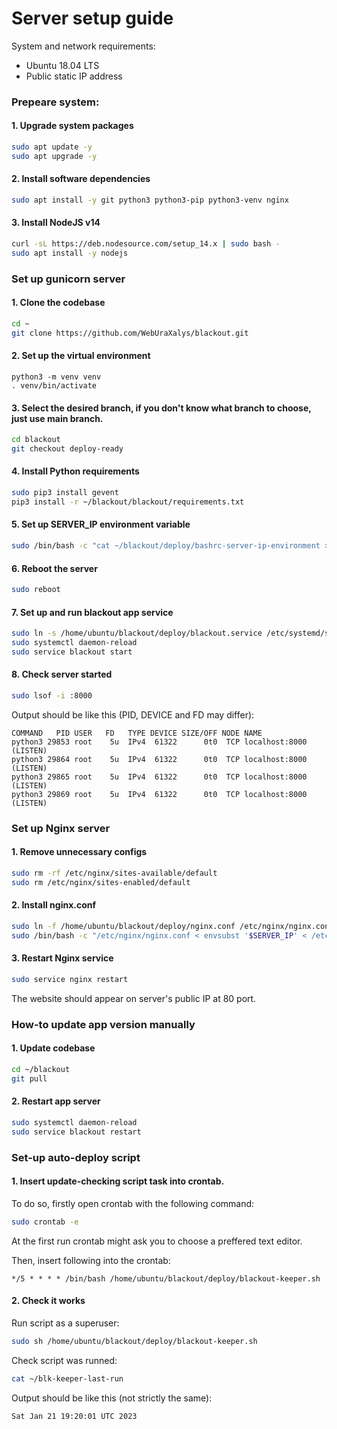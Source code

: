 # Server setup guide

System and network requirements:
- Ubuntu 18.04 LTS
- Public static IP address

### Prepeare system:
#### 1. Upgrade system packages
```sh
sudo apt update -y
sudo apt upgrade -y
```
#### 2. Install software dependencies
```sh
sudo apt install -y git python3 python3-pip python3-venv nginx
```
#### 3. Install NodeJS v14
```sh
curl -sL https://deb.nodesource.com/setup_14.x | sudo bash -
sudo apt install -y nodejs
```

### Set up gunicorn server
#### 1. Clone the codebase
```sh
cd ~
git clone https://github.com/WebUraXalys/blackout.git
```
#### 2. Set up the virtual environment
```
python3 -m venv venv
. venv/bin/activate
```
#### 3. Select the desired branch, if you don't know what branch to choose, just use main branch.
```sh
cd blackout
git checkout deploy-ready
```
#### 4. Install Python requirements
```sh
sudo pip3 install gevent
pip3 install -r ~/blackout/blackout/requirements.txt
```
#### 5. Set up SERVER_IP environment variable
```sh
sudo /bin/bash -c "cat ~/blackout/deploy/bashrc-server-ip-environment >> ~/.bashrc"
```
#### 6. Reboot the server
```sh
sudo reboot
```
#### 7. Set up and run blackout app service
```sh 
sudo ln -s /home/ubuntu/blackout/deploy/blackout.service /etc/systemd/system/blackout.service
sudo systemctl daemon-reload
sudo service blackout start
```
#### 8. Check server started
```sh
sudo lsof -i :8000
```
Output should be like this (PID, DEVICE and FD may differ):
```
COMMAND   PID USER   FD   TYPE DEVICE SIZE/OFF NODE NAME
python3 29853 root    5u  IPv4  61322      0t0  TCP localhost:8000 (LISTEN)
python3 29864 root    5u  IPv4  61322      0t0  TCP localhost:8000 (LISTEN)
python3 29865 root    5u  IPv4  61322      0t0  TCP localhost:8000 (LISTEN)
python3 29869 root    5u  IPv4  61322      0t0  TCP localhost:8000 (LISTEN)
```

### Set up Nginx server
#### 1. Remove unnecessary configs
```sh
sudo rm -rf /etc/nginx/sites-available/default
sudo rm /etc/nginx/sites-enabled/default 
```
#### 2. Install nginx.conf
```sh
sudo ln -f /home/ubuntu/blackout/deploy/nginx.conf /etc/nginx/nginx.conf
sudo /bin/bash -c "/etc/nginx/nginx.conf < envsubst '$SERVER_IP' < /etc/nginx/nginx.conf"
```
#### 3. Restart Nginx service
```sh
sudo service nginx restart
```
The website should appear on server's public IP at 80 port.


### How-to update app version manually
#### 1. Update codebase
```sh
cd ~/blackout
git pull
```
#### 2. Restart app server
```sh
sudo systemctl daemon-reload
sudo service blackout restart
```

### Set-up auto-deploy script
#### 1. Insert update-checking script task into crontab.

To do so, firstly open crontab with the following command:
```sh
sudo crontab -e
```
At the first run crontab might ask you to choose a preffered text editor.

Then, insert following into the crontab:
```crontab
*/5 * * * * /bin/bash /home/ubuntu/blackout/deploy/blackout-keeper.sh
```
#### 2. Check it works
Run script as a superuser:
```sh
sudo sh /home/ubuntu/blackout/deploy/blackout-keeper.sh
```
Check script was runned:
```sh
cat ~/blk-keeper-last-run
```
Output should be like this (not strictly the same):
```
Sat Jan 21 19:20:01 UTC 2023
```
